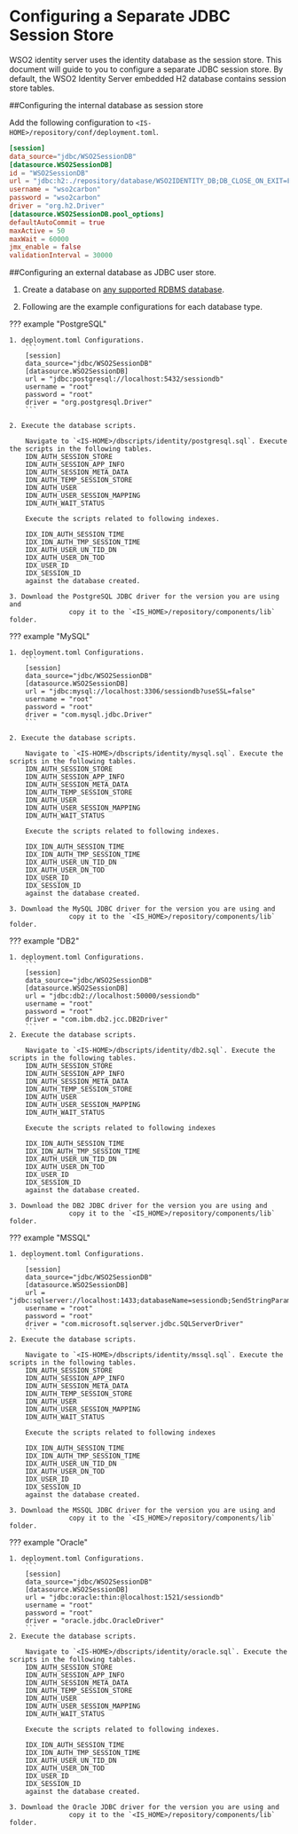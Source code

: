 # Configuring a Separate JDBC Session Store

WSO2 identity server uses the identity database as the session store.
This document will guide to you to configure a separate JDBC session store.
By default, the WSO2 Identity Server embedded H2
database contains session store tables.

##Configuring the internal database as session store

Add the following configuration to `<IS-HOME>/repository/conf/deployment.toml`.

``` toml
[session]
data_source="jdbc/WSO2SessionDB"
[datasource.WSO2SessionDB]
id = "WSO2SessionDB"
url = "jdbc:h2:./repository/database/WSO2IDENTITY_DB;DB_CLOSE_ON_EXIT=FALSE;LOCK_TIMEOUT=60000"
username = "wso2carbon"
password = "wso2carbon"
driver = "org.h2.Driver"
[datasource.WSO2SessionDB.pool_options]
defaultAutoCommit = true
maxActive = 50
maxWait = 60000
jmx_enable = false
validationInterval = 30000
```

##Configuring an external database as JDBC user store.

1. Create a database on [any supported RDBMS database](../../setup/working-with-databases).

2. Following are the example configurations for each database type.

??? example "PostgreSQL"

    1. deployment.toml Configurations.
        ```
        [session]
        data_source="jdbc/WSO2SessionDB"
        [datasource.WSO2SessionDB]
        url = "jdbc:postgresql://localhost:5432/sessiondb"
        username = "root"
        password = "root"
        driver = "org.postgresql.Driver"
        ```

    2. Execute the database scripts.

        Navigate to `<IS-HOME>/dbscripts/identity/postgresql.sql`. Execute the scripts in the following tables.
        IDN_AUTH_SESSION_STORE
        IDN_AUTH_SESSION_APP_INFO
        IDN_AUTH_SESSION_META_DATA
        IDN_AUTH_TEMP_SESSION_STORE
        IDN_AUTH_USER
        IDN_AUTH_USER_SESSION_MAPPING
        IDN_AUTH_WAIT_STATUS

        Execute the scripts related to following indexes.

        IDX_IDN_AUTH_SESSION_TIME
        IDX_IDN_AUTH_TMP_SESSION_TIME
        IDX_AUTH_USER_UN_TID_DN
        IDX_AUTH_USER_DN_TOD
        IDX_USER_ID
        IDX_SESSION_ID
        against the database created.

    3. Download the PostgreSQL JDBC driver for the version you are using and
                   copy it to the `<IS_HOME>/repository/components/lib` folder.

??? example "MySQL"

    1. deployment.toml Configurations.
        ```
        [session]
        data_source="jdbc/WSO2SessionDB"
        [datasource.WSO2SessionDB]
        url = "jdbc:mysql://localhost:3306/sessiondb?useSSL=false"
        username = "root"
        password = "root"
        driver = "com.mysql.jdbc.Driver"
        ```

    2. Execute the database scripts.

        Navigate to `<IS-HOME>/dbscripts/identity/mysql.sql`. Execute the scripts in the following tables.
        IDN_AUTH_SESSION_STORE
        IDN_AUTH_SESSION_APP_INFO
        IDN_AUTH_SESSION_META_DATA
        IDN_AUTH_TEMP_SESSION_STORE
        IDN_AUTH_USER
        IDN_AUTH_USER_SESSION_MAPPING
        IDN_AUTH_WAIT_STATUS

        Execute the scripts related to following indexes.

        IDX_IDN_AUTH_SESSION_TIME
        IDX_IDN_AUTH_TMP_SESSION_TIME
        IDX_AUTH_USER_UN_TID_DN
        IDX_AUTH_USER_DN_TOD
        IDX_USER_ID
        IDX_SESSION_ID
        against the database created.

    3. Download the MySQL JDBC driver for the version you are using and
                   copy it to the `<IS_HOME>/repository/components/lib` folder.          

??? example "DB2"

    1. deployment.toml Configurations.
        ```
        [session]
        data_source="jdbc/WSO2SessionDB"
        [datasource.WSO2SessionDB]
        url = "jdbc:db2://localhost:50000/sessiondb"
        username = "root"
        password = "root"
        driver = "com.ibm.db2.jcc.DB2Driver"
        ```    
    2. Execute the database scripts.

        Navigate to `<IS-HOME>/dbscripts/identity/db2.sql`. Execute the scripts in the following tables.
        IDN_AUTH_SESSION_STORE
        IDN_AUTH_SESSION_APP_INFO
        IDN_AUTH_SESSION_META_DATA
        IDN_AUTH_TEMP_SESSION_STORE
        IDN_AUTH_USER
        IDN_AUTH_USER_SESSION_MAPPING
        IDN_AUTH_WAIT_STATUS

        Execute the scripts related to following indexes

        IDX_IDN_AUTH_SESSION_TIME
        IDX_IDN_AUTH_TMP_SESSION_TIME
        IDX_AUTH_USER_UN_TID_DN
        IDX_AUTH_USER_DN_TOD
        IDX_USER_ID
        IDX_SESSION_ID
        against the database created.

    3. Download the DB2 JDBC driver for the version you are using and
                   copy it to the `<IS_HOME>/repository/components/lib` folder.

??? example "MSSQL"

    1. deployment.toml Configurations.
        ```
        [session]
        data_source="jdbc/WSO2SessionDB"
        [datasource.WSO2SessionDB]
        url = "jdbc:sqlserver://localhost:1433;databaseName=sessiondb;SendStringParametersAsUnicode=false"
        username = "root"
        password = "root"
        driver = "com.microsoft.sqlserver.jdbc.SQLServerDriver"
        ```
    2. Execute the database scripts.

        Navigate to `<IS-HOME>/dbscripts/identity/mssql.sql`. Execute the scripts in the following tables.
        IDN_AUTH_SESSION_STORE
        IDN_AUTH_SESSION_APP_INFO
        IDN_AUTH_SESSION_META_DATA
        IDN_AUTH_TEMP_SESSION_STORE
        IDN_AUTH_USER
        IDN_AUTH_USER_SESSION_MAPPING
        IDN_AUTH_WAIT_STATUS

        Execute the scripts related to following indexes

        IDX_IDN_AUTH_SESSION_TIME
        IDX_IDN_AUTH_TMP_SESSION_TIME
        IDX_AUTH_USER_UN_TID_DN
        IDX_AUTH_USER_DN_TOD
        IDX_USER_ID
        IDX_SESSION_ID
        against the database created.

    3. Download the MSSQL JDBC driver for the version you are using and
                   copy it to the `<IS_HOME>/repository/components/lib` folder.


??? example "Oracle"

    1. deployment.toml Configurations.
        ```
        [session]
        data_source="jdbc/WSO2SessionDB"
        [datasource.WSO2SessionDB]
        url = "jdbc:oracle:thin:@localhost:1521/sessiondb"
        username = "root"
        password = "root"
        driver = "oracle.jdbc.OracleDriver"
        ```
    2. Execute the database scripts.

        Navigate to `<IS-HOME>/dbscripts/identity/oracle.sql`. Execute the scripts in the following tables.
        IDN_AUTH_SESSION_STORE
        IDN_AUTH_SESSION_APP_INFO
        IDN_AUTH_SESSION_META_DATA
        IDN_AUTH_TEMP_SESSION_STORE
        IDN_AUTH_USER
        IDN_AUTH_USER_SESSION_MAPPING
        IDN_AUTH_WAIT_STATUS

        Execute the scripts related to following indexes.

        IDX_IDN_AUTH_SESSION_TIME
        IDX_IDN_AUTH_TMP_SESSION_TIME
        IDX_AUTH_USER_UN_TID_DN
        IDX_AUTH_USER_DN_TOD
        IDX_USER_ID
        IDX_SESSION_ID
        against the database created.

    3. Download the Oracle JDBC driver for the version you are using and
                   copy it to the `<IS_HOME>/repository/components/lib` folder.
